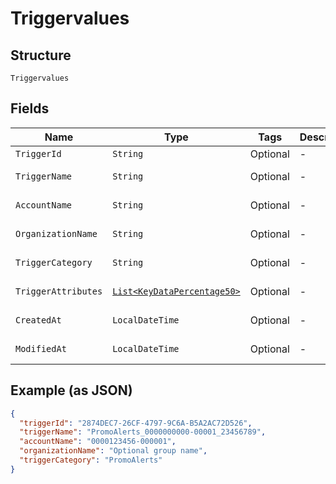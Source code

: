 
# Triggervalues

## Structure

`Triggervalues`

## Fields

| Name | Type | Tags | Description | Getter | Setter |
|  --- | --- | --- | --- | --- | --- |
| `TriggerId` | `String` | Optional | - | String getTriggerId() | setTriggerId(String triggerId) |
| `TriggerName` | `String` | Optional | - | String getTriggerName() | setTriggerName(String triggerName) |
| `AccountName` | `String` | Optional | - | String getAccountName() | setAccountName(String accountName) |
| `OrganizationName` | `String` | Optional | - | String getOrganizationName() | setOrganizationName(String organizationName) |
| `TriggerCategory` | `String` | Optional | - | String getTriggerCategory() | setTriggerCategory(String triggerCategory) |
| `TriggerAttributes` | [`List<KeyDataPercentage50>`](../../doc/models/key-data-percentage-50.md) | Optional | - | List<KeyDataPercentage50> getTriggerAttributes() | setTriggerAttributes(List<KeyDataPercentage50> triggerAttributes) |
| `CreatedAt` | `LocalDateTime` | Optional | - | LocalDateTime getCreatedAt() | setCreatedAt(LocalDateTime createdAt) |
| `ModifiedAt` | `LocalDateTime` | Optional | - | LocalDateTime getModifiedAt() | setModifiedAt(LocalDateTime modifiedAt) |

## Example (as JSON)

```json
{
  "triggerId": "2874DEC7-26CF-4797-9C6A-B5A2AC72D526",
  "triggerName": "PromoAlerts_0000000000-00001_23456789",
  "accountName": "0000123456-000001",
  "organizationName": "Optional group name",
  "triggerCategory": "PromoAlerts"
}
```

